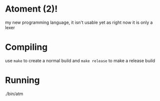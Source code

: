 # Atoment (2)!
my new programming language, it isn't usable yet as right now it is only a lexer
# Compiling
use `make` to create a normal build and `make release` to make a release build
# Running
./bin/atm
